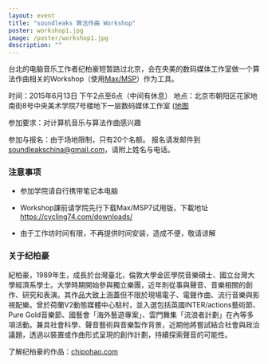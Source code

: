 ```yaml
---
layout: event
title: "soundleaks 算法作曲 Workshop"
poster: workshop1.jpg
image: /poster/workshop1.jpg
description: ""
---
```


台北的电脑音乐工作者纪柏豪短暂路过北京，会在央美的数码媒体工作室做一个算法作曲相关的Workshop（使用[Max/MSP](https://cycling74.com/products/max/)）作为工具。

时间：2015年6月13日 下午2点至6点（中间有休息）
地点：北京市朝阳区花家地南街8号中央美术学院7号楼地下一层数码媒体工作室 ([地图](http://j.map.baidu.com/2Qs73)

参加要求：对计算机音乐与算法作曲感兴趣

参加与报名：由于场地限制，只有20个名额。 报名请发邮件到<soundleakschina@gmail.com>，请附上姓名与电话。


### 注意事项

* 参加学院请自行携带笔记本电脑

* Workshop課前请学院先行下载Max/MSP7试用版，下載地址 <https://cycling74.com/downloads/>

* 由于工作坊时间有限，不再提供时间安装，造成不便，敬请谅解

### 关于纪柏豪

紀柏豪，1989年生，成長於台灣臺北，倫敦大學金匠學院音樂碩士、國立台灣大學經濟系學士。大學時期開始參與獨立樂團，近年則從事與聲音、音樂相關的創作、研究和表演。其作品大致上涵蓋但不限於現場電子、電聲作曲、流行音樂與影視配樂。曾於荷蘭V2動態媒體中心駐村，並入選包括英國INTER/actions藝術節、Pure Gold音樂節、國藝會「海外藝遊專案」、雲門舞集「流浪者計劃」在內等多項活動。兼具社會科學、聲音藝術與音樂製作背景，近期他將嘗試結合社會與政治議題，透過以裝置或作曲形式呈現的創作計劃，持續探索聲音的可能性。

了解纪柏豪的作品：[chipohao.com](http://chipohao.com/)
